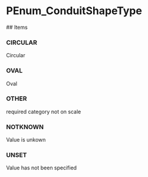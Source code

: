 # PEnum_ConduitShapeType

<!-- end of definition -->## Items

### CIRCULAR
Circular

### OVAL
Oval

### OTHER
required category not on scale

### NOTKNOWN
Value is unkown

### UNSET
Value has not been specified
